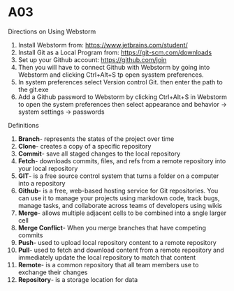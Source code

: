 # A03
Directions on Using Webstorm 
  1) Install Webstorm from: https://www.jetbrains.com/student/
  2) Install Git as a Local Program from: https://git-scm.com/downloads
  3) Set up your Github account: https://github.com/join
  4) Then you will have to connect Github with Webstorm by going into Webstorm and clicking Ctrl+Alt+S tp open sysstem preferences. 
  5) In system preferences select Version control Git. then enter the path to the git.exe
  6) Add a Github password to Webstorm by clicking Ctrl+Alt+S in Webstorm to open the system preferences then select appearance and behavior -> system settings -> passwords 

Definitions 
  1) **Branch**- represents the states of the project over time 
  2) **Clone**- creates a copy of a specific repository 
  3) **Commit**- save all staged changes to the local repository 
  4) **Fetch**- downloads commits, files, and refs from a remote repository into your local repository 
  5) **GIT**- is a free source control system that turns a folder on a computer into a repository 
  6) **Github**- is a free, web-based hosting service for Git repositories. You can use it to manage your projects using markdown code, track bugs, manage tasks, and collaborate across teams of developers using wikis 
  7) **Merge**- allows multiple adjacent cells to be combined into a sngle larger cell
  8) **Merge Conflict**- When you merge branches that have competing commits
  9) **Push**- used to upload local repository content to a remote repository
  10) **Pull**- used to fetch and download content from a remote repository and immediately update the local repository to match that content 
  11) **Remote**- is a common repository that all team members use to exchange their changes 
  12) **Repository**- is a storage location for data
